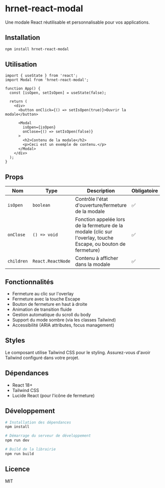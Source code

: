 # hrnet-react-modal

Une modale React réutilisable et personnalisable pour vos applications.

## Installation

```bash
npm install hrnet-react-modal
```

## Utilisation

```tsx
import { useState } from 'react';
import Modal from 'hrnet-react-modal';

function App() {
  const [isOpen, setIsOpen] = useState(false);

  return (
    <div>
      <button onClick={() => setIsOpen(true)}>Ouvrir la modale</button>
      
      <Modal 
        isOpen={isOpen}
        onClose={() => setIsOpen(false)}
      >
        <h2>Contenu de la modale</h2>
        <p>Ceci est un exemple de contenu.</p>
      </Modal>
    </div>
  );
}
```

## Props

| Nom | Type | Description | Obligatoire |
|-----|------|-------------|-------------|
| `isOpen` | `boolean` | Contrôle l'état d'ouverture/fermeture de la modale | ✅ |
| `onClose` | `() => void` | Fonction appelée lors de la fermeture de la modale (clic sur l'overlay, touche Escape, ou bouton de fermeture) | ✅ |
| `children` | `React.ReactNode` | Contenu à afficher dans la modale | ✅ |

## Fonctionnalités

- Fermeture au clic sur l'overlay
- Fermeture avec la touche Escape
- Bouton de fermeture en haut à droite
- Animation de transition fluide
- Gestion automatique du scroll du body
- Support du mode sombre (via les classes Tailwind)
- Accessibilité (ARIA attributes, focus management)

## Styles

Le composant utilise Tailwind CSS pour le styling. Assurez-vous d'avoir Tailwind configuré dans votre projet.

## Dépendances

- React 18+
- Tailwind CSS
- Lucide React (pour l'icône de fermeture)

## Développement

```bash
# Installation des dépendances
npm install

# Démarrage du serveur de développement
npm run dev

# Build de la librairie
npm run build
```

## Licence

MIT
